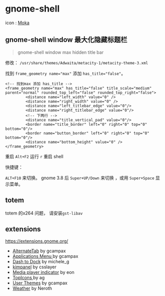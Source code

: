 # gnome-shell

icon : [Moka](http://snwh.org/moka-icon-theme/#download)

## gnome-shell window 最大化隐藏标题栏
> gnome-shell window max hidden title bar

修改： `/usr/share/themes/Adwaita/metacity-1/metacity-theme-3.xml`

找到 `frame_geometry name="max"` 添加 `has_title="false"`。

	<!-- 找到max 添加 has_title -->
	<frame_geometry name="max" has_title="false" title_scale="medium" parent="normal" rounded_top_left="false" rounded_top_right="false">
	         <distance name="left_width" value="0" />
	         <distance name="right_width" value="0" />
	         <distance name="left_titlebar_edge" value="0"/>
	         <distance name="right_titlebar_edge" value="0"/>
	         <!-- 下两行 -->
	         <distance name="title_vertical_pad" value="0"/>
	         <border name="title_border" left="0" right="0" top="0" bottom="0"/>
	         <border name="button_border" left="0" right="0" top="0" bottom="0"/>
	         <distance name="bottom_height" value="0" />
	</frame_geometry>


重启 `Alt+F2` 运行 `r` 重启 shell

快捷键：

`ALT+F10` 来切换。 gnome 3.8 后 `Super+UP/Down` 来切换 ，或用 `Super+Space` 显示菜单。

## totem 

totem 的x264 问题， 请安装`gst-libav`

## extensions

<https://extensions.gnome.org/>


* [AlternateTab](https://extensions.gnome.org/extension/15/alternatetab/)  by gcampax
* [Applications Menu ](https://extensions.gnome.org/extension/6/applications-menu/) by gcampax
* [Dash to Dock](https://extensions.gnome.org/extension/307/dash-to-dock/)  by michele_g
* [kimpanel](https://extensions.gnome.org/extension/261/kimpanel/)  by csslayer
* [Media player indicator](https://extensions.gnome.org/extension/55/media-player-indicator/)  by eon
* [TopIcons ](https://extensions.gnome.org/extension/495/topicons/) by ag
* [User Themes](https://extensions.gnome.org/extension/19/user-themes/)  by gcampax
* [Weather](https://extensions.gnome.org/extension/613/weather/)  by Neroth